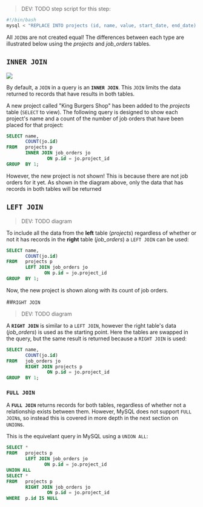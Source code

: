 > DEV: TODO step script for this step:

```sh
#!/bin/bash
mysql < "REPLACE INTO projects (id, name, value, start_date, end_date) VALUES (6, 'King Burgers Shop', 80000, '2018-03-15', '2018-12-01');"
```

All `JOIN`s are not created equal! The differences between each type are illustrated below using the _projects_ and *job_orders* tables.

## `INNER JOIN`

![](https://raw.githubusercontent.com/Codevolve/next/master/courses/original/Database%20Fundamentals/Lessons/assets/SQL.innerJoin.jpg)

By default, a `JOIN` in a query is an **`INNER JOIN`**. This `JOIN` limits the data returned to records that have results in both tables.

A new project called "King Burgers Shop" has been added to the _projects_ table (`SELECT` to view). The following query is designed to show each project's name and a count of the number of job orders that have been placed for that project:

```sql
SELECT name,
       COUNT(jo.id)
FROM   projects p
       INNER JOIN job_orders jo
               ON p.id = jo.project_id
GROUP  BY 1; 
```

However, the new project is not shown! This is because there are not job orders for it yet. As shown in the diagram above, only the data that has records in both tables will be returned

## `LEFT JOIN`

> DEV: TODO diagram

To include all the data from the **left** table (_projects_) regardless of whether or not it has records in the **right** table (*job_orders*) a `LEFT JOIN` can be used:

```sql
SELECT name,
       COUNT(jo.id)
FROM   projects p
       LEFT JOIN job_orders jo
              ON p.id = jo.project_id
GROUP  BY 1; 
```

Now, the new project is shown along with its count of job orders.

##`RIGHT JOIN`

>  DEV: TODO diagram

A **`RIGHT JOIN`** is similar to a `LEFT JOIN`, however the right table's data (*job_orders*) is used as the starting point. Here the tables are swapped in the query, but the same result is returned because a `RIGHT JOIN` is used:

```sql
SELECT name,
       COUNT(jo.id)
FROM   job_orders jo
       RIGHT JOIN projects p
               ON p.id = jo.project_id
GROUP  BY 1; 
```

### `FULL JOIN`
A **`FULL JOIN`** returns records for both tables, regardless of whether not a relationship exists between them. However, MySQL does not support `FULL JOIN`s, so instead this is covered in more depth in the next section on `UNION`s.

This is the equivelant query in MySQL using a `UNION ALL`:

```sql
SELECT *
FROM   projects p
       LEFT JOIN job_orders jo
              ON p.id = jo.project_id
UNION ALL
SELECT *
FROM   projects p
       RIGHT JOIN job_orders jo
               ON p.id = jo.project_id
WHERE  p.id IS NULL 
```
